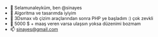 - 👋 Selamunaleyküm, ben @sinayes
- 👀 Algoritma ve tasarımda iyiyim
- 🌱 3Dsmax vb çizim araçlarından sonra PHP ye başladım :) çok zevkli
- 💞️ 5000 $ + maaş veren varsa ulaşsın yoksa düzenimi bozmam
- 📫 sinayes@gmail.com

<!---
Türküm, türkçe yazdım. Sanane amk.
--->
